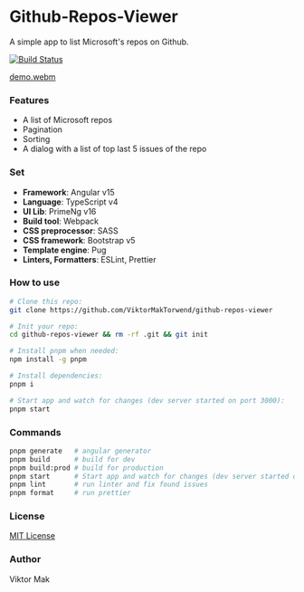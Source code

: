 # Github-Repos-Viewer
A simple app to list Microsoft's repos on Github.

[![Build Status](https://github.com/ViktorMakTorwend/github-repos-viewer/workflows/CI/badge.svg)](https://github.com/ViktorMakTorwend/github-repos-viewer/actions?query=workflow%3ACI)

[demo.webm](https://github.com/AlexanderMac/github-repos-viewer/assets/1192919/b9b3969d-0953-4fba-acbf-0bb8f98cb261)

### Features
- A list of Microsoft repos
- Pagination
- Sorting
- A dialog with a list of top last 5 issues of the repo

### Set
- **Framework**: Angular v15
- **Language**: TypeScript v4
- **UI Lib**: PrimeNg v16
- **Build tool**: Webpack
- **CSS preprocessor**: SASS
- **CSS framework**: Bootstrap v5
- **Template engine**: Pug
- **Linters, Formatters**: ESLint, Prettier

### How to use
```sh
# Clone this repo:
git clone https://github.com/ViktorMakTorwend/github-repos-viewer

# Init your repo:
cd github-repos-viewer && rm -rf .git && git init

# Install pnpm when needed:
npm install -g pnpm

# Install dependencies:
pnpm i

# Start app and watch for changes (dev server started on port 3000):
pnpm start
```

### Commands
```sh
pnpm generate   # angular generator
pnpm build      # build for dev
pnpm build:prod # build for production
pnpm start      # Start app and watch for changes (dev server started on port 3000)
pnpm lint       # run linter and fix found issues
pnpm format     # run prettier
```

### License
[MIT License](LICENSE)

### Author
Viktor Mak
